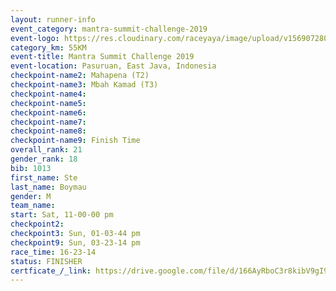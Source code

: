 ```yaml
---
layout: runner-info 
event_category: mantra-summit-challenge-2019 
event-logo: https://res.cloudinary.com/raceyaya/image/upload/v1569072809/logo/mantra-image_segrbx.jpg
category_km: 55KM 
event-title: Mantra Summit Challenge 2019 
event-location: Pasuruan, East Java, Indonesia 
checkpoint-name2: Mahapena (T2) 
checkpoint-name3: Mbah Kamad (T3) 
checkpoint-name4: 
checkpoint-name5: 
checkpoint-name6: 
checkpoint-name7: 
checkpoint-name8: 
checkpoint-name9: Finish Time
overall_rank: 21
gender_rank: 18
bib: 1013
first_name: Ste
last_name: Boymau
gender: M
team_name: 
start: Sat, 11-00-00 pm
checkpoint2: 
checkpoint3: Sun, 01-03-44 pm
checkpoint9: Sun, 03-23-14 pm
race_time: 16-23-14
status: FINISHER
certficate_/_link: https://drive.google.com/file/d/166AyRboC3r8kibV9gI9cJjoQiiLLGnnc/view?usp=sharing","Certficate")
---
```


